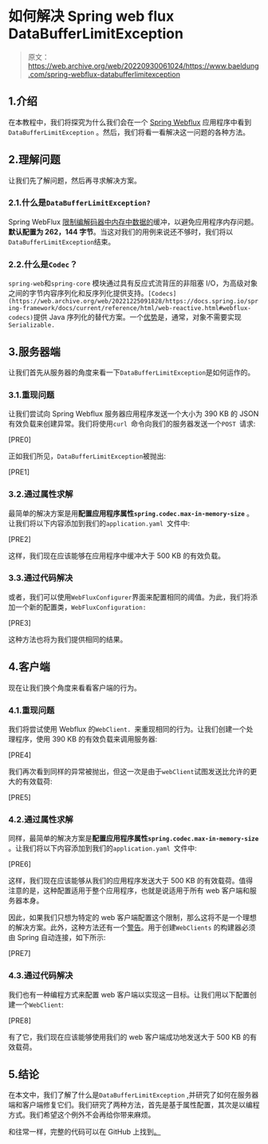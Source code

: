 # 如何解决 Spring web flux DataBufferLimitException

> 原文：<https://web.archive.org/web/20220930061024/https://www.baeldung.com/spring-webflux-databufferlimitexception>

## 1.介绍

在本教程中，我们将探究为什么我们会在一个 [Spring Webflux](/web/20221225091828/https://www.baeldung.com/spring-webflux) 应用程序中看到`DataBufferLimitException` 。然后，我们将看一看解决这一问题的各种方法。

## 2.理解问题

让我们先了解问题，然后再寻求解决方案。

### 2.1.什么是`DataBufferLimitException?`

Spring WebFlux [限制编解码器中内存中数据的](https://web.archive.org/web/20221225091828/https://docs.spring.io/spring-framework/docs/5.2.6.RELEASE/spring-framework-reference/web-reactive.html#webflux-codecs-limits)缓冲，以避免应用程序内存问题。**默认配置为 262，144 字节**。当这对我们的用例来说还不够时，我们将以`DataBufferLimitException`结束。

### 2.2.什么是`Codec`？

`spring-web`和`spring-core` 模块通过具有反应式流背压的非阻塞 I/O，为高级对象之间的字节内容序列化和反序列化提供支持。`[Codecs](https://web.archive.org/web/20221225091828/https://docs.spring.io/spring-framework/docs/current/reference/html/web-reactive.html#webflux-codecs)`提供 Java 序列化的替代方案。一个[优势](https://web.archive.org/web/20221225091828/https://docs.spring.io/spring-integration/reference/html/codec.html#codec)是，通常，对象不需要实现`Serializable.  `

## 3.服务器端

让我们首先从服务器的角度来看一下`DataBufferLimitException`是如何运作的。

### 3.1.重现问题

让我们尝试向 Spring Webflux 服务器应用程序发送一个大小为 390 KB 的 JSON 有效负载来创建异常。我们将使用`curl `命令向我们的服务器发送一个`POST `请求:

[PRE0]

正如我们所见，`DataBufferLimitException`被抛出:

[PRE1]

### 3.2.通过属性求解

最简单的解决方案是用**配置应用程序属性`spring.codec.max-in-memory-size`** 。让我们将以下内容添加到我们的`application.yaml `文件中:

[PRE2]

这样，我们现在应该能够在应用程序中缓冲大于 500 KB 的有效负载。

### 3.3.通过代码解决

或者，我们可以使用`WebFluxConfigurer`界面来配置相同的阈值。为此，我们将添加一个新的配置类，`WebFluxConfiguration:`

[PRE3]

这种方法也将为我们提供相同的结果。

## 4.客户端

现在让我们换个角度来看看客户端的行为。

### 4.1.重现问题

我们将尝试使用 Webflux 的`WebClient. `来重现相同的行为。让我们创建一个处理程序，使用 390 KB 的有效负载来调用服务器:

[PRE4]

我们再次看到同样的异常被抛出，但这一次是由于`webClient`试图发送比允许的更大的有效载荷:

[PRE5]

### 4.2.通过属性求解

同样，最简单的解决方案是**配置应用程序属性`spring.codec.max-in-memory-size`** 。让我们将以下内容添加到我们的`application.yaml `文件中:

[PRE6]

这样，我们现在应该能够从我们的应用程序发送大于 500 KB 的有效载荷。值得注意的是，这种配置适用于整个应用程序，也就是说适用于所有 web 客户端和服务器本身。

因此，如果我们只想为特定的 web 客户端配置这个限制，那么这将不是一个理想的解决方案。此外，这种方法还有一个[警告](https://web.archive.org/web/20221225091828/https://github.com/spring-projects/spring-boot/issues/27836)。用于创建`WebClients` 的构建器必须由 Spring 自动连接，如下所示:

[PRE7]

### 4.3.通过代码解决

我们也有一种编程方式来配置 web 客户端以实现这一目标。让我们用以下配置创建一个`WebClient`:

[PRE8]

有了它，我们现在应该能够使用我们的 web 客户端成功地发送大于 500 KB 的有效载荷。

## 5.结论

在本文中，我们了解了什么是`DataBufferLimitException` ,并研究了如何在服务器端和客户端修复它们。我们研究了两种方法，首先是基于属性配置，其次是以编程方式。我们希望这个例外不会再给你带来麻烦。

和往常一样，完整的代码可以在 GitHub 上找到[。](https://web.archive.org/web/20221225091828/https://github.com/eugenp/tutorials/tree/master/spring-reactive-modules)